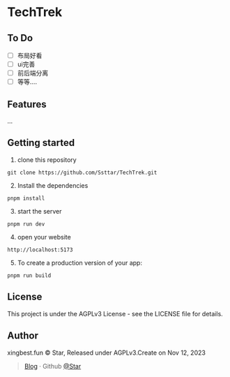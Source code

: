 # TechTrek

## To Do
- [ ] 布局好看
- [ ] ui完善
- [ ] 前后端分离
- [ ] 等等....

## Features
<p>...</p>

## Getting started

1. clone this repository
```
git clone https://github.com/Ssttar/TechTrek.git
```
2. Install the dependencies 
 ```
 pnpm install
 ```
3. start the server 
  ```
  pnpm run dev
  ```
4. open your website
  ```
  http://localhost:5173
  ```
5. To create a production version of your app:
```
pnpm run build
```
## License
This project is under the AGPLv3 License - see the LICENSE file for details.

## Author

xingbest.fun © Star, Released under AGPLv3.Create on Nov 12, 2023
> [Blog](https://www.xingbest.fun) · Github [@Star](https://github.com/Ssttar/)